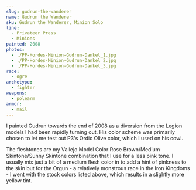 ```yaml
---
slug: gudrun-the-wanderer
name: Gudrun the Wanderer
sku: Gudrun the Wanderer, Minion Solo
line:
  - Privateer Press
  - Minions
painted: 2008
photos:
  - ./PP-Hordes-Minion-Gudrun-Dankel_1.jpg
  - ./PP-Hordes-Minion-Gudrun-Dankel_2.jpg
  - ./PP-Hordes-Minion-Gudrun-Dankel_3.jpg
race:
  - ogre
archetype:
  - fighter
weapons:
  - polearm
armor:
  - mail
---
```


I painted Gudrun towards the end of 2008 as a diversion from the Legion models I had been rapidly turning out. His color scheme was primarily chosen to let me test out P3's Ordic Olive color, which I used on his cowl.

The fleshtones are my Vallejo Model Color Rose Brown/Medium Skintone/Sunny Skintone combination that I use for a less pink tone. I usually mix just a bit of a medium flesh color in to add a hint of pinkness to the skin but for the Orgun - a relatively monstrous race in the Iron Kingdoms - I went with the stock colors listed above, which results in a slightly more yellow tint.
